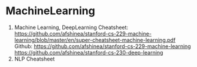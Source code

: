 # MachineLearning 

1. Machine Learning, DeepLearning Cheatsheet: https://github.com/afshinea/stanford-cs-229-machine-learning/blob/master/en/super-cheatsheet-machine-learning.pdf
   Github: 
   https://github.com/afshinea/stanford-cs-229-machine-learning 
   https://github.com/afshinea/stanford-cs-230-deep-learning 
3. NLP Cheatsheet
